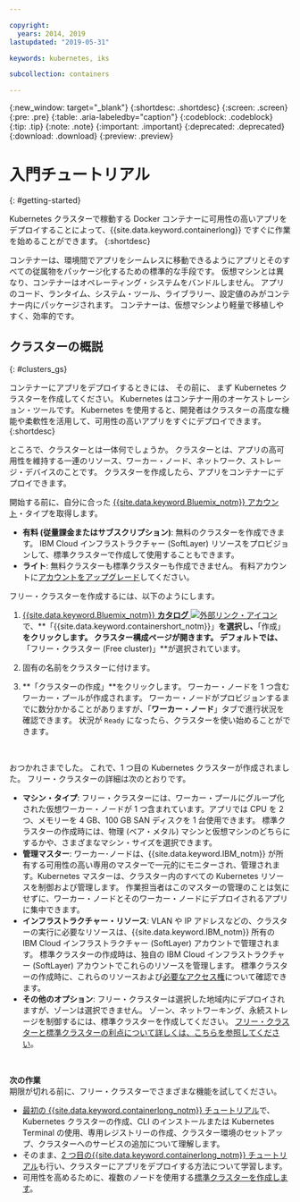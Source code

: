 ```yaml
---

copyright:
  years: 2014, 2019
lastupdated: "2019-05-31"

keywords: kubernetes, iks

subcollection: containers

---
```


{:new_window: target="_blank"}
{:shortdesc: .shortdesc}
{:screen: .screen}
{:pre: .pre}
{:table: .aria-labeledby="caption"}
{:codeblock: .codeblock}
{:tip: .tip}
{:note: .note}
{:important: .important}
{:deprecated: .deprecated}
{:download: .download}
{:preview: .preview}


# 入門チュートリアル
{: #getting-started}

Kubernetes クラスターで稼動する Docker コンテナーに可用性の高いアプリをデプロイすることによって、{{site.data.keyword.containerlong}} ですぐに作業を始めることができます。
{:shortdesc}

コンテナーは、環境間でアプリをシームレスに移動できるようにアプリとそのすべての従属物をパッケージ化するための標準的な手段です。 仮想マシンとは異なり、コンテナーはオペレーティング・システムをバンドルしません。 アプリのコード、ランタイム、システム・ツール、ライブラリー、設定値のみがコンテナー内にパッケージされます。 コンテナーは、仮想マシンより軽量で移植しやすく、効率的です。

## クラスターの概説
{: #clusters_gs}

コンテナーにアプリをデプロイするときには、 その前に、 まず Kubernetes クラスターを作成してください。 Kubernetes はコンテナー用のオーケストレーション・ツールです。 Kubernetes を使用すると、開発者はクラスターの高度な機能や柔軟性を活用して、可用性の高いアプリをすぐにデプロイできます。
{:shortdesc}

ところで、クラスターとは一体何でしょうか。 クラスターとは、アプリの高可用性を維持する一連のリソース、ワーカー・ノード、ネットワーク、ストレージ・デバイスのことです。 クラスターを作成したら、アプリをコンテナーにデプロイできます。

開始する前に、自分に合った [{{site.data.keyword.Bluemix_notm}} アカウント](https://cloud.ibm.com/registration)・タイプを取得します。
* **有料 (従量課金またはサブスクリプション)**: 無料のクラスターを作成できます。 IBM Cloud インフラストラクチャー (SoftLayer) リソースをプロビジョンして、標準クラスターで作成して使用することもできます。
* **ライト**: 無料クラスターも標準クラスターも作成できません。 有料アカウントに[アカウントをアップグレード](/docs/account?topic=account-accountfaqs#changeacct)してください。

フリー・クラスターを作成するには、以下のようにします。

1.  [{{site.data.keyword.Bluemix_notm}} **カタログ** ![外部リンク・アイコン](../icons/launch-glyph.svg "外部リンク・アイコン")](https://cloud.ibm.com/catalog?category=containers) で、**「{{site.data.keyword.containershort_notm}}」**を選択し、**「作成」**をクリックします。 クラスター構成ページが開きます。 デフォルトでは、**「フリー・クラスター (Free cluster)」**が選択されています。

2.  固有の名前をクラスターに付けます。

3.  **「クラスターの作成」**をクリックします。 ワーカー・ノードを 1 つ含むワーカー・プールが作成されます。 ワーカー・ノードがプロビジョンするまでに数分かかることがありますが、「**ワーカー・ノード**」タブで進行状況を確認できます。 状況が `Ready` になったら、クラスターを使い始めることができます。

<br>

おつかれさまでした。 これで、1 つ目の Kubernetes クラスターが作成されました。 フリー・クラスターの詳細は次のとおりです。

*   **マシン・タイプ**: フリー・クラスターには、ワーカー・プールにグループ化された仮想ワーカー・ノードが 1 つ含まれています。アプリでは CPU を 2 つ、メモリーを 4 GB、100 GB SAN ディスクを 1 台使用できます。 標準クラスターの作成時には、物理 (ベア・メタル) マシンと仮想マシンのどちらにするかや、さまざまなマシン・サイズを選択できます。
*   **管理マスター**: ワーカー･ノードは、{{site.data.keyword.IBM_notm}} が所有する可用性の高い専用のマスターで一元的にモニターされ、管理されます。Kubernetes マスターは、クラスター内のすべての Kubernetes リソースを制御および管理します。 作業担当者はこのマスターの管理のことは気にせずに、ワーカー・ノードとそのワーカー・ノードにデプロイされるアプリに集中できます。
*   **インフラストラクチャー・リソース**: VLAN や IP アドレスなどの、クラスターの実行に必要なリソースは、{{site.data.keyword.IBM_notm}} 所有の IBM Cloud インフラストラクチャー (SoftLayer) アカウントで管理されます。 標準クラスターの作成時は、独自の IBM Cloud インフラストラクチャー (SoftLayer) アカウントでこれらのリソースを管理します。 標準クラスターの作成時に、これらのリソースおよび[必要なアクセス権](/docs/containers?topic=containers-users#infra_access)について確認できます。
*   **その他のオプション**: フリー・クラスターは選択した地域内にデプロイされますが、ゾーンは選択できません。 ゾーン、ネットワーキング、永続ストレージを制御するには、標準クラスターを作成してください。 [フリー・クラスターと標準クラスターの利点について詳しくは、こちらを参照してください](/docs/containers?topic=containers-cs_ov#cluster_types)。

<br>

**次の作業**</br>
期限が切れる前に、フリー・クラスターでさまざまな機能を試してください。

* [最初の {{site.data.keyword.containerlong_notm}} チュートリアル](/docs/containers?topic=containers-cs_cluster_tutorial#cs_cluster_tutorial)で、Kubernetes クラスターの作成、CLI のインストールまたは Kubernetes Terminal の使用、専用レジストリーの作成、クラスター環境のセットアップ、クラスターへのサービスの追加について理解します。
* そのまま、[2 つ目の{{site.data.keyword.containerlong_notm}} チュートリアル](/docs/containers?topic=containers-cs_apps_tutorial#cs_apps_tutorial)も行い、クラスターにアプリをデプロイする方法について学習します。
* 可用性を高めるために、複数のノードを使用する[標準クラスターを作成します](/docs/containers?topic=containers-clusters#clusters_ui)。



